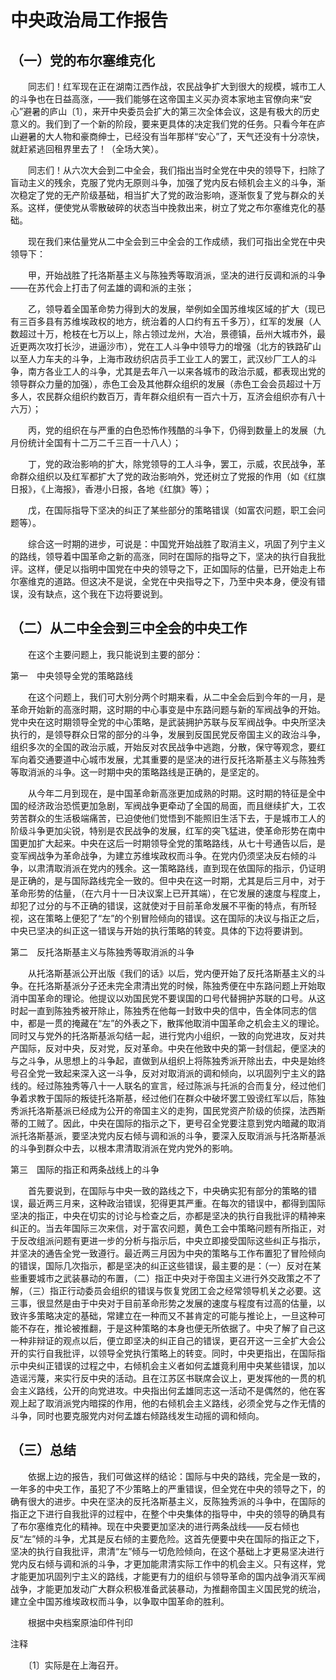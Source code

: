 # 中央政治局工作报告

## （一）党的布尔塞维克化

　　同志们！红军现在正在湖南江西作战，农民战争扩大到很大的规模，城市工人的斗争也在日益高涨，——我们能够在这帝国主义买办资本家地主官僚向来“安心”避暑的庐山〔1〕，来开中央委员会扩大的第三次全体会议，这是有极大的历史意义的。我们到了一个新的阶段，要来更具体的决定我们党的任务。只看今年在庐山避暑的大人物和豪商绅士，已经没有当年那样“安心”了，天气还没有十分凉快，就赶紧逃回租界里去了！（全场大笑）。

　　同志们！从六次大会到二中全会，我们指出当时全党在中央的领导下，扫除了盲动主义的残余，克服了党内无原则斗争，加强了党内反右倾机会主义的斗争，渐次稳定了党的无产阶级基础，相当扩大了党的政治影响，逐渐恢复了党与群众的关系。这样，便使党从零散破碎的状态当中挽救出来，树立了党之布尔塞维克化的基础。

　　现在我们来估量党从二中全会到三中全会的工作成绩，我们可指出全党在中央领导下：

　　甲，开始战胜了托洛斯基主义与陈独秀等取消派，坚决的进行反调和派的斗争——在苏代会上打击了何孟雄的调和派的主张；

　　乙，领导着全国革命势力得到大的发展，举例如全国苏维埃区域的扩大（现已有三百多县有苏维埃政权的地方，统治着的人口约有五千多万），红军的发展（人数超过十万，枪枝在七万以上，除占领过龙州，大冶，景德镇，岳州大城市外，最近更两次攻打长沙，进逼沙市），党在工人斗争中领导力的增强（北方的铁路矿山以至人力车夫的斗争，上海市政纺织店员手工业工人的罢工，武汉纱厂工人的斗争，南方各业工人的斗争，尤其是去年八一以来各城市的政治示威，都表现出党的领导群众力量的加强），赤色工会及其他群众组织的发展（赤色工会会员超过十万多人，农民群众组织约数百万，青年群众组织有一百六十万，互济会组织亦有八十六万）；

　　丙，党的组织在与严重的白色恐怖作残酷的斗争下，仍得到数量上的发展（九月份统计全国有十二万二千三百一十八人）；

　　丁，党的政治影响的扩大，除党领导的工人斗争，罢工，示威，农民战争，革命群众组织以及红军都扩大了党的政治影响外，党还树立了党报的作用（如《红旗日报》，《上海报》，香港小日报，各地《红旗》等）；

　　戊，在国际指导下坚决的纠正了某些部分的策略错误（如富农问题，职工会问题等）。

　　综合这一时期的进步，可说是：中国党开始战胜了取消主义，巩固了列宁主义的路线，领导着中国革命之新的高涨，同时在国际的指导之下，坚决的执行自我批评。这样，便足以指明中国党在中央的领导之下，正如国际的估量，已开始走上布尔塞维克的道路。但这决不是说，全党在中央指导之下，乃至中央本身，便没有错误，没有缺点，这个我在下边将要说到。

## （二）从二中全会到三中全会的中央工作

　　在这个主要问题上，我只能说到主要的部分：

第一　中央领导全党的策略路线

　　在这个问题上，我们可大别分两个时期来看，从二中全会后到今年的一月，是革命开始新的高涨时期，这时期的中心事变是中东路问题与新的军阀战争的开始。党中央在这时期领导全党的中心策略，是武装拥护苏联与反军阀战争。中央所坚决执行的，是领导群众日常的部分的斗争，发展到反国民党反帝国主义的政治斗争，组织多次的全国的政治示威，开始反对农民战争中逃跑，分散，保守等观念，要红军向着交通要道中心城市发展，尤其重要的是坚决的进行反托洛斯基主义与陈独秀等取消派的斗争。这一时期中央的策略路线是正确的，是坚定的。

　　从今年二月到现在，是中国革命新高涨更加成熟的时期。这时期的特征是全中国的经济政治恐慌更加急剧，军阀战争更牵动了全国的局面，而且继续扩大，工农劳苦群众的生活极端痛苦，已迫使他们觉悟到不能照旧生活下去，于是城市工人的阶级斗争更加尖锐，特别是农民战争的发展，红军的突飞猛进，使革命形势在南中国更加扩大起来。中央在这后一时期领导全党的策略路线，从七十号通告以后，是变军阀战争为革命战争，为建立苏维埃政权而斗争。在党内仍须坚决反右倾的斗争，以肃清取消派在党内的残余。这一策略路线，直到现在依国际的指示，仍证明是正确的，是与国际路线完全一致的。但中央在这一时期，尤其是后三月中，对于革命形势的估量，（在六月十一日决议案上已开其端），在它发展的速度与程度上，却犯了过分的与不正确的错误，这就使对于目前革命发展不平衡的特点，有所轻视，这在策略上便犯了“左”的个别冒险倾向的错误。这在国际的决议与指正之后，中央已坚决的纠正这一错误与开始的执行策略的转变。具体的下边将要讲到。

第二　反托洛斯基主义与陈独秀等取消派的斗争

　　从托洛斯基派公开出版《我们的话》以后，党内便开始了反托洛斯基主义的斗争。在托洛斯基派分子还未完全肃清出党的时候，陈独秀便在中东路问题上开始取消中国革命的理论。他提议以劝国民党不要误国的口号代替拥护苏联的口号。从这时起一直到陈独秀被开除止，陈独秀在他每一封致中央的信中，告全体同志的信中，都是一贯的掩藏在“左”的外表之下，散挥他取消中国革命之机会主义的理论。同时又与党外的托洛斯基派勾结一起，进行党内小组织，一致的向党进攻，反对共产国际，反对中央，反对党，反对革命。中央在他致中央的第一封信起，便坚决的与之斗争，从思想上的斗争起，直做到从组织上将陈独秀派开除出去，中央是始终号召全党一致起来深入这一斗争，反对对取消派的调和倾向，以巩固列宁主义的路线的。经过陈独秀等八十一人联名的宣言，经过陈派与托派的合而复分，经过他们争着求教于国际的叛徒托洛斯基，经过他们在群众中破坏罢工毁谤红军以后，陈独秀派托洛斯基派已经成为公开的帝国主义的走狗，国民党资产阶级的侦探，法西斯蒂的工贼了。因此，中央在国际的指示之下，更号召全党要注意到党内暗藏的取消派托洛斯基派，要坚决党内反右倾与调和派的斗争，要深入反取消派与托洛斯基派的斗争到群众中去，以根本肃清取消派在党内党外的影响。

第三　国际的指正和两条战线上的斗争

　　首先要说到，在国际与中央一致的路线之下，中央确实犯有部分的策略的错误，最近两三月来，这种政治错误，犯得更其严重。在每次的错误中，都得到国际坚决的指正，中央在切实的讨论与检查之后，亦都是坚决的执行自我批评的精神来纠正的。当去年国际三次来信，对于富农问题，黄色工会中策略问题有所指正，对于反改组派问题有更进一步的分析与指示后，中央立即接受国际这些纠正与指示，并坚决的通告全党一致遵行。最近两三月因为中央的策略与工作布置犯了冒险倾向的错误，国际几次指示，都是坚决的纠正这些错误，最主要的是：（一）反对在某些重要城市之武装暴动的布置，（二）指正中央对于帝国主义进行外交政策之不了解，（三）指正行动委员会组织的错误与恢复党团工会之经常领导机关之必要。这三事，很显然是由于中央对于目前革命形势之发展的速度与程度有过高的估量，以致许多策略决定的基础，常建立在一种而又不甚肯定的可能与推论上，一旦这种可能不存在，推论被推翻，于是这种策略的本身也便无所依据了。中央了解了自己这一种非辩证的观点以后，便立即坚决的纠正自己的错误，更召开这一三全扩大会公开的实行自我批评，以领导全党执行策略上的转变。同时，中央更指出，在国际指示中央纠正错误的过程之中，右倾机会主义者如何孟雄竟利用中央某些错误，加以造谣污蔑，来实行反中央的活动。且在江苏区书联席会议上，更发挥他的一贯的机会主义路线，公开的向党进攻。中央指出何孟雄同志这一活动不是偶然的，他在客观上起了取消派党内暗探的作用，他的右倾机会主义路线，必须全党与之作无情的斗争，同时也要克服党内对何孟雄右倾路线发生动摇的调和倾向。

## （三）总结

　　依据上边的报告，我们可做这样的结论：国际与中央的路线，完全是一致的，一年多的中央工作，虽犯了不少策略上的严重错误，但全党在中央的领导之下，的确有很大的进步。中央在坚决的反托洛斯基主义，反陈独秀派的斗争中，在国际的指正之下进行自我批评的过程中，在整个中央集体的指导中，中央的领导的确具有了布尔塞维克化的精神。现在中央要更加坚决的进行两条战线——反右倾也反“左”倾的斗争，尤其是反右倾的主要危险。这首先便要中央在国际的指正之下，坚决的执行自我批评，肃清“左”倾与一切危险倾向，在这个基础上才更易坚决进行党内反右倾与调和派的斗争，才更加能肃清实际工作中的机会主义。只有这样，党才能更加巩固列宁主义的路线，才能更有力的组织与领导革命的国内战争消灭军阀战争，才能更加发动广大群众积极准备武装暴动，为推翻帝国主义国民党的统治，建立全中国苏维埃政权而斗争，以争取中国革命的胜利。

　　根据中央档案原油印件刊印

注释

　　〔1〕实际是在上海召开。

